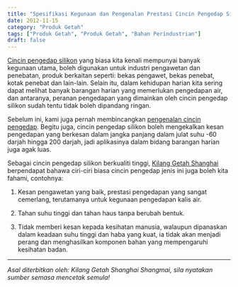 ```yaml
---
title: "Spesifikasi Kegunaan dan Pengenalan Prestasi Cincin Pengedap Silikon"
date: 2012-11-15
category: "Produk Getah"
tags: ["Produk Getah", "Produk Getah", "Bahan Perindustrian"]
draft: false
---
```


[Cincin pengedap silikon](http://www.smpolymer.com/) yang biasa kita kenali mempunyai banyak kegunaan utama, boleh digunakan untuk industri pengawetan dan penebatan, produk berkaitan seperti: bekas pengawet, bekas penebat, kotak penebat dan lain-lain. Selain itu, dalam kehidupan harian kita sering dapat melihat banyak barangan harian yang memerlukan pengedapan air, dan antaranya, peranan pengedapan yang dimainkan oleh cincin pengedap silikon sudah tentu tidak boleh dipandang ringan.

Sebelum ini, kami juga pernah membincangkan [pengenalan cincin pengedap](http://www.smpolymer.com/xiangjiaozhipin/154/). Begitu juga, cincin pengedap silikon boleh mengekalkan kesan pengedapan yang berkesan dalam jangka panjang dalam julat suhu -60 darjah hingga 200 darjah, jadi aplikasinya dalam bidang barangan harian juga agak luas.

Sebagai cincin pengedap silikon berkualiti tinggi, [Kilang Getah Shanghai](http://www.smpolymer.com/) berpendapat bahawa ciri-ciri biasa cincin pengedap jenis ini juga boleh kita fahami, contohnya:

1. Kesan pengawetan yang baik, prestasi pengedapan yang sangat cemerlang, terutamanya untuk kegunaan pengedapan kalis air.

2. Tahan suhu tinggi dan tahan haus tanpa berubah bentuk.

3. Tidak memberi kesan kepada kesihatan manusia, walaupun dipanaskan dalam keadaan suhu tinggi dan haba yang kuat, ia tidak akan menjadi perang dan menghasilkan komponen bahan yang mempengaruhi kesihatan badan.

---

*Asal diterbitkan oleh: Kilang Getah Shanghai Shangmai, sila nyatakan sumber semasa mencetak semula!*
